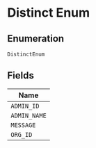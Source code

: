 
# Distinct Enum

## Enumeration

`DistinctEnum`

## Fields

| Name |
|  --- |
| `ADMIN_ID` |
| `ADMIN_NAME` |
| `MESSAGE` |
| `ORG_ID` |

